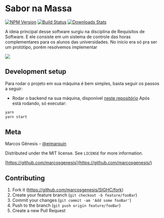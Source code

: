 # Sabor na Massa

[![NPM Version][npm-image]][npm-url]
[![Build Status][travis-image]][travis-url]
[![Downloads Stats][npm-downloads]][npm-url]

A ideia principal desse software surgiu na disciplina de Requisitos de Software. E ele consiste em um sistema de controle das horas complementares para os alunos das universidades. No inicio era só pra ser um protótipo, porém resolvemos implementar

![](https://i.picasion.com/pic90/8c809ea5e531b1f13ffc5796ea04f3d3.gif)

## Development setup

Para rodar o projeto em sua máquina é bem simples, basta seguir os passos a seguir:

- Rodar o backend na sua máquina, disponível [neste repositório](https://github.com/marcosgenesis/sabor-na-massa-backend)
  Após está rodando, só executar:

```sh
yarn
yarn start
```

## Meta

Marcos Gênesis – [@eimarquin](https://www.instagram.com/eimarquin/?hl=pt-br)

Distributed under the MIT license. See `LICENSE` for more information.

[https://github.com/marcosgenesis](https://github.com/marcosgenesis/)

## Contributing

1. Fork it (<https://github.com/marcosgenesis/SIGHC/fork>)
2. Create your feature branch (`git checkout -b feature/fooBar`)
3. Commit your changes (`git commit -am 'Add some fooBar'`)
4. Push to the branch (`git push origin feature/fooBar`)
5. Create a new Pull Request

<!-- Markdown link & img dfn's -->

[npm-image]: https://img.shields.io/npm/v/datadog-metrics.svg?style=flat-square
[npm-url]: https://npmjs.org/package/datadog-metrics
[npm-downloads]: https://img.shields.io/npm/dm/datadog-metrics.svg?style=flat-square
[travis-image]: https://img.shields.io/travis/dbader/node-datadog-metrics/master.svg?style=flat-square
[travis-url]: https://travis-ci.org/dbader/node-datadog-metrics
[wiki]: https://github.com/yourname/yourproject/wiki
